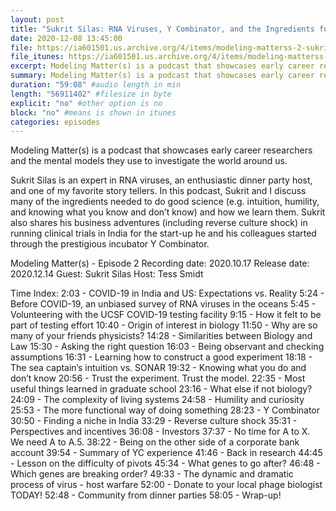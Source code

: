 ```yaml
---
layout: post
title: "Sukrit Silas: RNA Viruses, Y Combinator, and the Ingredients for Doing Good Science"
date: 2020-12-08 13:45:00
file: https://ia601501.us.archive.org/4/items/modeling-matterss-2-sukrit-silas-host-tess-smidt-20201214/Modeling%20Matter%28s%29_2_Sukrit_Silas_host_Tess_Smidt_20201214.mp3
file_itunes: https://ia601501.us.archive.org/4/items/modeling-matterss-2-sukrit-silas-host-tess-smidt-20201214/Modeling%20Matter%28s%29_2_Sukrit_Silas_host_Tess_Smidt_20201214.mp3
excerpt: Modeling Matter(s) is a podcast that showcases early career researchers and the mental models they use to investigate the world around us. Sukrit Silas is an expert in RNA viruses, an enthusiastic dinner party host, and one of my favorite story tellers. In this podcast, Sukrit and I discuss many of the ingredients needed to do good science (e.g. intuition, humility, and knowing what you know and don’t know) and how we learn them. Sukrit also shares his business adventures (including reverse culture shock) in running clinical trials in India for the start-up he and his colleagues started through the prestigious incubator Y Combinator.
summary: Modeling Matter(s) is a podcast that showcases early career researchers and the mental models they use to investigate the world around us. Sukrit Silas is an expert in RNA viruses, an enthusiastic dinner party host, and one of my favorite story tellers. In this podcast, Sukrit and I discuss many of the ingredients needed to do good science (e.g. intuition, humility, and knowing what you know and don’t know) and how we learn them. Sukrit also shares his business adventures (including reverse culture shock) in running clinical trials in India for the start-up he and his colleagues started through the prestigious incubator Y Combinator.
duration: "59:08" #audio length in min
length: "56911402" #filesize in byte
explicit: "no" #other option is no
block: "no" #means is shown in itunes
categories: episodes
---
```


Modeling Matter(s) is a podcast that showcases early career researchers and the mental models they use to investigate the world around us.

Sukrit Silas is an expert in RNA viruses, an enthusiastic dinner party host, and one of my favorite story tellers. In this podcast, Sukrit and I discuss many of the ingredients needed to do good science (e.g. intuition, humility, and knowing what you know and don’t know) and how we learn them. Sukrit also shares his business adventures (including reverse culture shock) in running clinical trials in India for the start-up he and his colleagues started through the prestigious incubator Y Combinator.

Modeling Matter(s) - Episode 2
Recording date: 2020.10.17
Release date: 2020.12.14
Guest: Sukrit Silas
Host: Tess Smidt

Time Index:
2:03 - COVID-19 in India and US: Expectations vs. Reality
5:24 - Before COVID-19, an unbiased survey of RNA viruses in the oceans
5:45 - Volunteering with the UCSF COVID-19 testing facility
9:15 - How it felt to be part of testing effort
10:40 - Origin of interest in biology
11:50 - Why are so many of your friends physicists?
14:28 - Similarities between Biology and Law
15:30 - Asking the right question
16:03 - Being observant and checking assumptions
16:31 - Learning how to construct a good experiment
18:18 - The sea captain’s intuition vs. SONAR
19:32 - Knowing what you do and don’t know
20:56 - Trust the experiment. Trust the model.
22:35 - Most useful things learned in graduate school
23:16 - What else if not biology?
24:09 - The complexity of living systems
24:58 - Humility and curiosity 
25:53 - The more functional way of doing something
28:23 - Y Combinator
30:50 - Finding a niche in India
33:29 - Reverse culture shock
35:31 - Perspectives and incentives
36:08 - Investors
37:37 - No time for A to X. We need A to A.5.
38:22 - Being on the other side of a corporate bank account
39:54 - Summary of YC experience
41:46 - Back in research
44:45 - Lesson on the difficulty of pivots
45:34 - What genes to go after?
46:48 - Which genes are breaking order?
49:33 - The dynamic and dramatic process of virus - host warfare
52:00 - Donate to your local phage biologist TODAY!
52:48 - Community from dinner parties
58:05 - Wrap-up!

